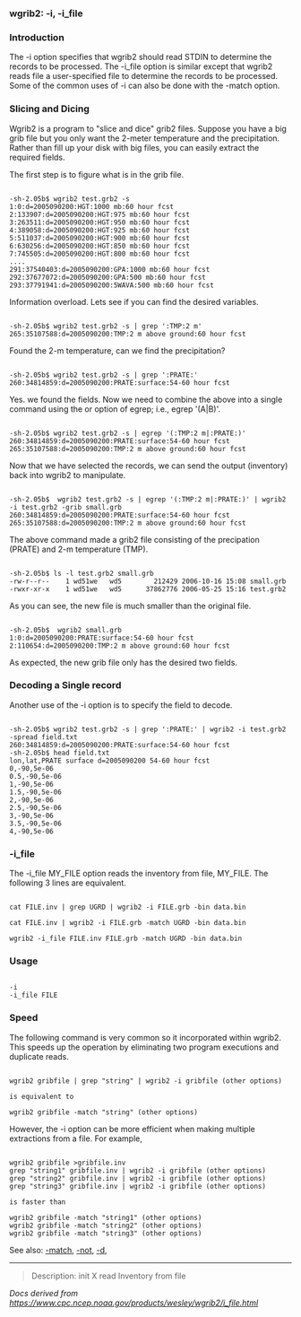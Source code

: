 
### wgrib2: -i, -i\_file



### Introduction



The -i option specifies that wgrib2 should read 
STDIN to determine the records to be processed. 
The -i\_file option is similar except that
wgrib2 reads file a user-specified file to determine the records to be processed. 
Some
of the common uses of -i can also be
done with the -match option.

###  Slicing and Dicing



Wgrib2 is a program to "slice and dice" grib2 files. Suppose you have a big grib file
but you only want the 2-meter temperature and the precipitation. Rather than fill up
your disk with big files, you can easily extract the required fields.


The first step is to figure what is in the grib file.


```

-sh-2.05b$ wgrib2 test.grb2 -s
1:0:d=2005090200:HGT:1000 mb:60 hour fcst
2:133907:d=2005090200:HGT:975 mb:60 hour fcst
3:263511:d=2005090200:HGT:950 mb:60 hour fcst
4:389058:d=2005090200:HGT:925 mb:60 hour fcst
5:511037:d=2005090200:HGT:900 mb:60 hour fcst
6:630256:d=2005090200:HGT:850 mb:60 hour fcst
7:745505:d=2005090200:HGT:800 mb:60 hour fcst
....
291:37540403:d=2005090200:GPA:1000 mb:60 hour fcst
292:37677072:d=2005090200:GPA:500 mb:60 hour fcst
293:37791941:d=2005090200:5WAVA:500 mb:60 hour fcst

```


Information overload. Lets see if you can find the desired variables.


```

-sh-2.05b$ wgrib2 test.grb2 -s | grep ':TMP:2 m'
265:35107588:d=2005090200:TMP:2 m above ground:60 hour fcst

```

Found the 2-m temperature, can we find the precipitation?

```

-sh-2.05b$ wgrib2 test.grb2 -s | grep ':PRATE:'
260:34814859:d=2005090200:PRATE:surface:54-60 hour fcst

```


Yes. we found the fields. Now we need to combine the above into a
single command using the or option of egrep; i.e., egrep '(A|B)'.


```

-sh-2.05b$ wgrib2 test.grb2 -s | egrep '(:TMP:2 m|:PRATE:)'
260:34814859:d=2005090200:PRATE:surface:54-60 hour fcst
265:35107588:d=2005090200:TMP:2 m above ground:60 hour fcst

```


Now that we have selected the records, we can send the output (inventory) back
into wgrib2 to manipulate.


```

-sh-2.05b$  wgrib2 test.grb2 -s | egrep '(:TMP:2 m|:PRATE:)' | wgrib2 -i test.grb2 -grib small.grb
260:34814859:d=2005090200:PRATE:surface:54-60 hour fcst
265:35107588:d=2005090200:TMP:2 m above ground:60 hour fcst

```

The above command made a grib2 file consisting of the precipation (PRATE) and 2-m temperature (TMP).

```

-sh-2.05b$ ls -l test.grb2 small.grb
-rw-r--r--    1 wd51we   wd5        212429 2006-10-16 15:08 small.grb
-rwxr-xr-x    1 wd51we   wd5      37862776 2006-05-25 15:16 test.grb2

```

As you can see, the new file is much smaller than the original file.


```

-sh-2.05b$  wgrib2 small.grb
1:0:d=2005090200:PRATE:surface:54-60 hour fcst
2:110654:d=2005090200:TMP:2 m above ground:60 hour fcst

```


As expected, the new grib file only has the desired two fields.

###  Decoding a Single record


 Another use of the -i option is to specify the field to decode.


```

-sh-2.05b$ wgrib2 test.grb2 -s | grep ':PRATE:' | wgrib2 -i test.grb2 -spread field.txt
260:34814859:d=2005090200:PRATE:surface:54-60 hour fcst
-sh-2.05b$ head field.txt
lon,lat,PRATE surface d=2005090200 54-60 hour fcst
0,-90,5e-06
0.5,-90,5e-06
1,-90,5e-06
1.5,-90,5e-06
2,-90,5e-06
2.5,-90,5e-06
3,-90,5e-06
3.5,-90,5e-06
4,-90,5e-06

```

### -i\_file



The -i\_file MY\_FILE option reads the inventory from
file, MY\_FILE. The following 3 lines are equivalent.


```

cat FILE.inv | grep UGRD | wgrib2 -i FILE.grb -bin data.bin

cat FILE.inv | wgrib2 -i FILE.grb -match UGRD -bin data.bin

wgrib2 -i_file FILE.inv FILE.grb -match UGRD -bin data.bin 

```

### Usage




```

-i
-i_file FILE

```

### Speed



The following command is very common so it incorporated
within wgrib2. This speeds up the operation by eliminating
two program executions and duplicate reads.


```

wgrib2 gribfile | grep "string" | wgrib2 -i gribfile (other options)

is equivalent to 

wgrib2 gribfile -match "string" (other options)

```


However, the -i option can be more efficient
when making multiple extractions from a file. For example,


```

wgrib2 gribfile >gribfile.inv
grep "string1" gribfile.inv | wgrib2 -i gribfile (other options)
grep "string2" gribfile.inv | wgrib2 -i gribfile (other options)
grep "string3" gribfile.inv | wgrib2 -i gribfile (other options)

is faster than

wgrib2 gribfile -match "string1" (other options)
wgrib2 gribfile -match "string2" (other options)
wgrib2 gribfile -match "string3" (other options)

```


See also: 
[-match](./match.html), 
[-not](./not.html), 
[-d](./d.html), 


















----

>Description: init  X      read Inventory from file

_Docs derived from <https://www.cpc.ncep.noaa.gov/products/wesley/wgrib2/i_file.html>_